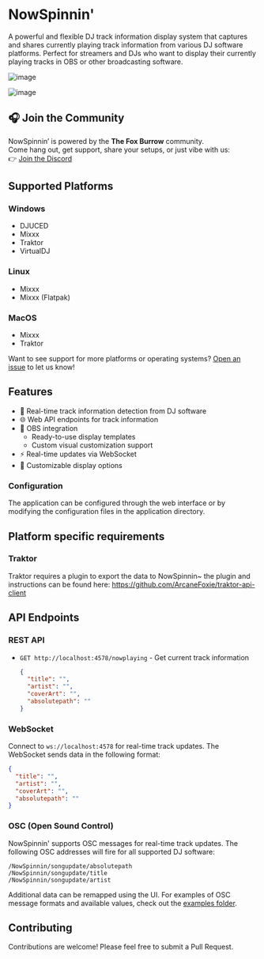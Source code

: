 # NowSpinnin'

A powerful and flexible DJ track information display system that captures and shares currently playing track information from various DJ software platforms. Perfect for streamers and DJs who want to display their currently playing tracks in OBS or other broadcasting software.

![image](https://github.com/user-attachments/assets/4baf02dd-8f63-4e1b-8f52-6aa5eff41d4a)

![image](https://github.com/user-attachments/assets/df7c7611-acae-49a9-ac6e-c7ca1a540736)

## 🎧 Join the Community

NowSpinnin’ is powered by the **The Fox Burrow** community.\
Come hang out, get support, share your setups, or just vibe with us:\
👉 [Join the Discord](https://discord.gg/ZxVqmDwn3r)

## Supported Platforms

### Windows
- DJUCED
- Mixxx
- Traktor
- VirtualDJ

### Linux
- Mixxx
- Mixxx (Flatpak)

### MacOS
- Mixxx
- Traktor

Want to see support for more platforms or operating systems? [Open an issue](https://github.com/ArcaneFoxie/NowSpinnin-/issues) to let us know!

## Features

- 🎵 Real-time track information detection from DJ software
- 🌐 Web API endpoints for track information
- 🎥 OBS integration
  - Ready-to-use display templates
  - Custom visual customization support
- ⚡ Real-time updates via WebSocket
- 🎨 Customizable display options

### Configuration

The application can be configured through the web interface or by modifying the configuration files in the application directory.

## Platform specific requirements

### Traktor
Traktor requires a plugin to export the data to NowSpinnin~ the plugin and instructions can be found here: https://github.com/ArcaneFoxie/traktor-api-client

## API Endpoints

### REST API

- `GET http://localhost:4578/nowplaying` - Get current track information
  ```json
  {
    "title": "",
    "artist": "",
    "coverArt": "",
    "absolutepath": ""
  }
  ```

### WebSocket

Connect to `ws://localhost:4578` for real-time track updates. The WebSocket sends data in the following format:

```json
{
  "title": "",
  "artist": "",
  "coverArt": "",
  "absolutepath": ""
}
```

### OSC (Open Sound Control)

NowSpinnin' supports OSC messages for real-time track updates. The following OSC addresses will fire for all supported DJ software:

```
/NowSpinnin/songupdate/absolutepath
/NowSpinnin/songupdate/title
/NowSpinnin/songupdate/artist
```

Additional data can be remapped using the UI. For examples of OSC message formats and available values, check out the [examples folder](https://github.com/ArcaneFoxie/NowSpinnin-/tree/main/examples).

## Contributing

Contributions are welcome! Please feel free to submit a Pull Request.
